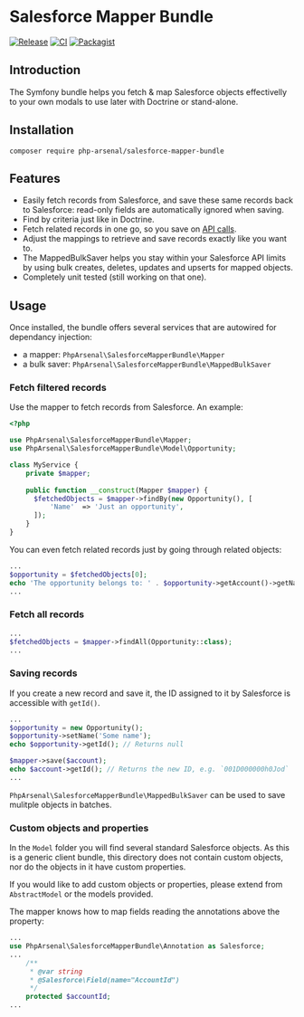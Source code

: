 # Salesforce Mapper Bundle

[![Release](https://img.shields.io/github/v/release/php-arsenal/salesforce-mapper-bundle)](https://github.com/php-arsenal/salesforce-mapper-bundle/releases)
[![CI](https://img.shields.io/github/workflow/status/php-arsenal/salesforce-mapper-bundle/CI)](https://github.com/php-arsenal/salesforce-mapper-bundle/actions/workflows/ci.yml)
[![Packagist](https://img.shields.io/packagist/dt/php-arsenal/salesforce-mapper-bundle)](https://packagist.org/packages/php-arsenal/salesforce-mapper-bundle)

## Introduction

The Symfony bundle helps you fetch & map Salesforce objects effectivelly to your own modals to use later with Doctrine or stand-alone.

## Installation

`composer require php-arsenal/salesforce-mapper-bundle`

## Features

* Easily fetch records from Salesforce, and save these same records back to
  Salesforce: read-only fields are automatically ignored when saving.
* Find by criteria just like in Doctrine.
* Fetch related records in one go, so you save on
  [API calls](http://www.salesforce.com/us/developer/docs/api/Content/implementation_considerations.htm#topic-title_request_metering).
* Adjust the mappings to retrieve and save records exactly like you want to.
* The MappedBulkSaver helps you stay within your Salesforce API limits by using
  bulk creates, deletes, updates and upserts for mapped objects.
* Completely unit tested (still working on that one).

## Usage

Once installed, the bundle offers several services that are autowired for dependancy injection:

* a mapper: `PhpArsenal\SalesforceMapperBundle\Mapper`
* a bulk saver: `PhpArsenal\SalesforceMapperBundle\MappedBulkSaver`

### Fetch filtered records

Use the mapper to fetch records from Salesforce. An example:

```php
<?php

use PhpArsenal\SalesforceMapperBundle\Mapper;
use PhpArsenal\SalesforceMapperBundle\Model\Opportunity;

class MyService {
    private $mapper;
    
    public function __construct(Mapper $mapper) {
      $fetchedObjects = $mapper->findBy(new Opportunity(), [
          'Name'  => 'Just an opportunity',
      ]);
    }
}
```

You can even fetch related records just by going through related objects:

```php
...
$opportunity = $fetchedObjects[0];
echo 'The opportunity belongs to: ' . $opportunity->getAccount()->getName();
...
```

### Fetch all records

```php
...
$fetchedObjects = $mapper->findAll(Opportunity::class);
...
```

### Saving records

If you create a new record and save it, the ID assigned to it by Salesforce is
accessible with `getId()`.

```php
...
$opportunity = new Opportunity();
$opportunity->setName('Some name');
echo $opportunity->getId(); // Returns null

$mapper->save($account);
echo $account->getId(); // Returns the new ID, e.g. `001D000000h0Jod`
...
```

`PhpArsenal\SalesforceMapperBundle\MappedBulkSaver` can be used to save mulitple objects in batches.

### Custom objects and properties

In the `Model` folder you will find several standard Salesforce objects. As this
is a generic client bundle, this directory does not contain custom objects, nor
do the objects in it have custom properties.

If you would like to add custom objects or properties, please extend from `AbstractModel` or the models provided.

The mapper knows how to map fields reading the annotations above the property:

```php
...
use PhpArsenal\SalesforceMapperBundle\Annotation as Salesforce;
...
    /**
     * @var string
     * @Salesforce\Field(name="AccountId")
     */
    protected $accountId;
...
```
